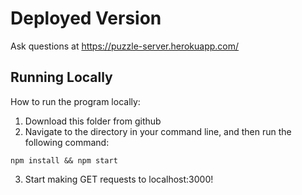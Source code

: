 # Deployed Version

Ask questions at https://puzzle-server.herokuapp.com/

## Running Locally

How to run the program locally:

1) Download this folder from github
2) Navigate to the directory in your command line, and then run the following command:

```
npm install && npm start
```

3) Start making GET requests to localhost:3000!
